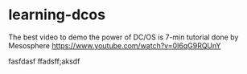 # learning-dcos

The best video to demo the power of DC/OS is 7-min tutorial done by Mesosphere
https://www.youtube.com/watch?v=0I6qG9RQUnY

fasfdasf
ffadsff;aksdf
